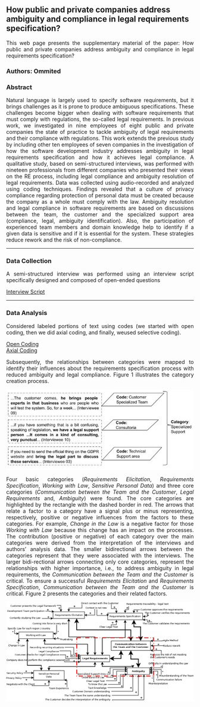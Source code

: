 <html>
  
  <h2> How public and private companies address ambiguity and compliance in legal requirements specification?</h2>

<p align="justify"> This web page presents the supplementary material of the paper: How public and private companies address ambiguity and compliance in legal requirements specification?</p>

<h3>Authors: Ommited</h3>

<h3><b>Abstract</b></h3>
<p align="justify">
Natural language is largely used to specify software requirements, but it brings challenges as it is prone to produce ambiguous specifications. These challenges become bigger when dealing with software requirements that must comply with regulations, the so-called legal requirements. In previous work, we investigated in nine employees of eight public and private companies the state of practice to tackle ambiguity of legal requirements and their compliance with regulations. This work extends the previous study by including other ten employees of seven companies in the investigation of how the software development industry addresses ambiguity in legal requirements specification and how it achieves legal compliance. A qualitative study, based on semi-structured interviews, was performed with nineteen professionals from different companies who presented their views on the RE process, including legal compliance and ambiguity resolution of legal requirements. Data was collected using audio-recorded and analyzed using coding techniques. Findings revealed that a culture of privacy compliance regarding protection of personal data must be created because the company as a whole must comply with the law. Ambiguity resolution and legal compliance in software requirements are based on discussions between the team, the customer and the specialized support area (compliance, legal, ambiguity identification). Also, the participation of experienced team members and domain knowledge help to identify if a given data is sensitive and if it is essential for the system. These strategies reduce rework and the risk of non-compliance.</p>
  
<hr size="7">
  
  <h3>Data Collection</h3>
  
  <p align="justify"> A semi-structured interview was performed using an interview script specifically designed and composed of open-ended questions</p>

<a href="https://github.com/dorgivalnetto/sbes19/blob/gh-pages/SupplementaryMaterial-SBES_2019.pdf">Interview Script </a>

<hr size="7">
  
  <h3>Data Analysis</h3>
  
  <p align="justify"> Considered labeled portions of text using codes (we started with open coding, then we did axial coding, and finally, weused selective coding). </p>

<a href="https://github.com/dorgivalnetto/SBES2019/blob/gh-pages/open%20coding.xls"> Open Coding </a>
<br>
<a href="https://github.com/dorgivalnetto/sbes19/blob/gh-pages/axial%20coding.xls"> Axial Coding </a>
<br>

<p align="justify"> Subsequently, the relationships between categories were mapped to identify their influences about the requirements specification process with reduced ambiguity and legal compliance. Figure 1 illustrates the category creation process.</p>

<img src="./categorias.jpg" alt="Category creation process"/>

<p align="justify"> Four basic categories (<i>Requirements Elicitation</i>, <i>Requirements Specification</i>, <i>Working with Law</i>, <i>Sensitive Personal Data</i>) and three core categories (<i>Communication between the Team and the Customer</i>, <i>Legal Requirements</i> and, <i>Ambiguity</i>) were found. The core categories are highlighted by the rectangle with the dashed border in red. The arrows that relate a factor to a category have a signal plus or minus representing, respectively, positive or negative influences from the factors to these categories. For example, <i>Change in the Law</i> is a negative factor for those <i>Working with Law</i> because this change has an impact on the processes. The contribution (positive or negative) of each category over the main categories were derived from the interpretation of the interviews and authors’ analysis data. The smaller bidirectional arrows between the categories represent that they were associated with the interviews. The larger bidi-rectional arrows connecting only core categories, represent the relationships with higher importance, i.e., to address ambiguity in legal requirements, the <i>Communication between the Team and the Customer</i> is critical. To ensure a successful <i>Requirements Elicitation</i> and <i>Requirements Specification</i>, <i>Communication between the Team and the Customer</i> is critical. Figure 2 presents the categories and their related factors. </p>

<img src="./artigo_SBES.png" alt="Categories and their related factors"/>

</html>
